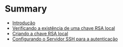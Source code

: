 # Summary

* [Introdução](README.md)
* [Verificando a existência de uma chave RSA local](verificando_a_existencia_de_uma_chave_rsa_local.md)
* [Criando a chave RSA local](criando-chave-rsa-localmd.md)
* [Configurando o Servidor SSH para a autenticação](configurando_o_servidor_ssh_para_a_autenticacao.md)

